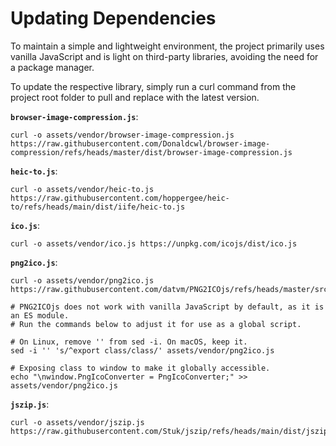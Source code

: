 # Updating Dependencies

To maintain a simple and lightweight environment, the project primarily uses vanilla JavaScript and is light on third-party libraries, avoiding the need for a package manager.

To update the respective library, simply run a curl command from the project root folder to pull and replace with the latest version.

**`browser-image-compression.js`**:
```
curl -o assets/vendor/browser-image-compression.js https://raw.githubusercontent.com/Donaldcwl/browser-image-compression/refs/heads/master/dist/browser-image-compression.js
```

**`heic-to.js`**:
```
curl -o assets/vendor/heic-to.js https://raw.githubusercontent.com/hoppergee/heic-to/refs/heads/main/dist/iife/heic-to.js
```

**`ico.js`**:
```
curl -o assets/vendor/ico.js https://unpkg.com/icojs/dist/ico.js
```

**`png2ico.js`**:
```
curl -o assets/vendor/png2ico.js https://raw.githubusercontent.com/datvm/PNG2ICOjs/refs/heads/master/src/png2icojs.js

# PNG2ICOjs does not work with vanilla JavaScript by default, as it is an ES module.
# Run the commands below to adjust it for use as a global script.

# On Linux, remove '' from sed -i. On macOS, keep it.
sed -i '' 's/^export class/class/' assets/vendor/png2ico.js

# Exposing class to window to make it globally accessible. 
echo "\nwindow.PngIcoConverter = PngIcoConverter;" >> assets/vendor/png2ico.js
```

**`jszip.js`**:
```
curl -o assets/vendor/jszip.js https://raw.githubusercontent.com/Stuk/jszip/refs/heads/main/dist/jszip.min.js
```

